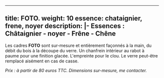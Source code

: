 ---
title: FOTO.
weight: 10
essence: chataignier, frene, noyer
description: |-
  **Essences : Châtaignier - noyer - Frêne - Chêne**
  ---

Les cadres **FOTO** sont sur-mesure et entièrement façonnés à la main, du débit du bois
à la découpe du verre. Un chanfrein intérieur au rabot à paume pour une finition glacée.
L'empreinte pour le clou. Le verre peut-être remplacé aisément en cas de casse.

*Prix : à partir de 80 euros TTC.*
*Dimensions sur-mesure, me contacter.*
